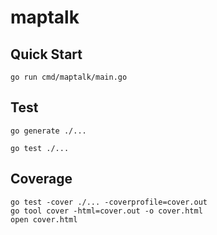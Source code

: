 # maptalk

## Quick Start

```console
go run cmd/maptalk/main.go
```

## Test

```console
go generate ./...
```

```console
go test ./...
```

## Coverage

```console
go test -cover ./... -coverprofile=cover.out
go tool cover -html=cover.out -o cover.html
open cover.html
```
